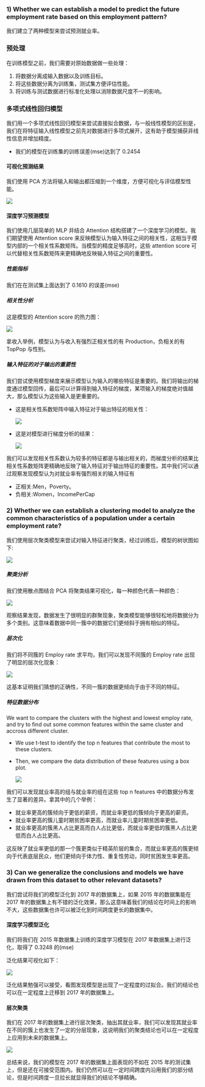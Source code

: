 ### 1) Whether we can establish a model to predict the future employment rate based on this employment pattern?

我们建立了两种模型来尝试预测就业率。

### 预处理

在训练模型之前，我们需要对原始数据做一些处理：

1. 将数据分离成输入数据以及训练目标。
2. 将这些数据分离为训练集，测试集方便评估性能。
3. 将训练与测试数据进行标准化处理以消除数据尺度不一的影响。

### 多项式线性回归模型

我们用一个多项式线性回归模型来尝试直接拟合数据，与一般线性模型的区别是，我们在将特征输入线性模型之前先对数据进行多项式展开，这有助于模型捕获非线性信息并增加精度。

- 我们的模型在训练集的训练误差(mse)达到了 0.2454

#### 可视化预测结果

我们使用 PCA 方法将输入和输出都压缩到一个维度，方便可视化与评估模型性能。

![](images/linear.png)

#### 深度学习预测模型

我们使用几层简单的 MLP 并结合 Attention 结构搭建了一个深度学习的模型。我们期望使用 Attention score 来反映模型认为输入特征之间的相关性，这相当于模型内部的一个相关性系数矩阵。当模型的精度足够高时，这些 attention score 可以代替相关性系数矩阵来更精确地反映输入特征之间的重要性。

##### 性能指标

我们在在测试集上面达到了 0.1610 的误差(mse)

##### 相关性分析

这是模型的 Attention score 的热力图：

![](images/attn_score.png)

拿收入举例，模型认为与收入有强烈正相关性的有 Production，负相关的有 TopPop 与性别。

##### 输入特征的对于输出的重要性

我们尝试使用模型梯度来展示模型认为输入的哪些特征是重要的。我们将输出的梯度通过模型回传，最后可以计算得到输入特征的梯度，某项输入的梯度绝对值越大，那么模型认为这些输入是更重要的。

- 这是相关性系数矩阵中输入特征对于输出特征的相关性：

  ![](images/corr.png)

- 这是对模型进行梯度分析的结果：

  ![](images/grad.png)

我们可以发现相关性系数认为较多的特征都是与输出相关的，而梯度分析的结果比相关性系数矩阵更精确地反映了输入特征对于输出特征的重要性。其中我们可以通过观察发现模型认为对就业率有强烈相关的输入特征有

- 正相关:Men，Poverty。
- 负相关:Women，IncomePerCap

### 2) Whether we can establish a clustering model to analyze the common characteristics of a population under a certain employment rate?

我们使用层次聚类模型来尝试对输入特征进行聚类，经过训练后，模型的树状图如下:

![](images/tree.png)

##### 聚类分析

我们使用散点图结合 PCA 将聚类结果可视化，每一种颜色代表一种颜色：

![](images/cluster.png)

观察结果发现，数据发生了很明显的群聚现象，聚类模型能够很轻松地将数据分为多个类别。这意味着数据中同一簇中的数据它们更倾斜于拥有相似的特征。

##### 层次化

我们将不同簇的 Employ rate 求平均，我们可以发现不同簇的 Employ rate 出现了明显的层次化现象：

![](images/employ.png)

这基本证明我们猜想的正确性，不同一簇的数据更倾向于由于不同的特征。

##### 特征数据分布

We want to compare the clusters with the highest and lowest employ rate, and try to find out some common features within the same cluster and accross different cluster.

- We use t-test to identify the top n features that contribute the most to these clusters.
- Then, we compare the data distribution of these features using a box plot.

  ![](images/distribution.png)

我们可以发现就业率高的组与就业率的组在这些 top n features 中的数据分布发生了显著的差异。拿其中的几个举例：

- 就业率更高的簇倾向于更低的薪资，而就业率更低的簇倾向于更高的薪资。
- 就业率更高的簇儿童时期贫困率更高，而就业率儿童时期贫困率更低。
- 就业率更高的簇黑人占比更高而白人占比更低，而就业率更低的簇黑人占比更低而白人占比更高。

这反映了就业率更低的那一个簇更类似于精英阶层的集合，而就业率更高的簇更倾向于代表底层民众，他们更倾向于体力性、重复性劳动，同时贫困发生率更高。

### 3) Can we generalize the conclusions and models we have drawn from this dataset to other relevant datasets?

我们尝试将我们的模型泛化到 2017 年的数据集上，如果 2015 年的数据集能在 2017 年的数据集上有不错的泛化效果，那么这意味着我们的结论在时间上的影响不大，这些数据集也许可以被泛化到时间跨度更长的数据集中。

#### 深度学习模型泛化

我们将我们在 2015 年数据集上训练的深度学习模型在 2017 年数据集上进行泛化，取得了 0.3248 的(mse)

泛化结果可视化如下：

![](images/2017DL.png)

泛化结果勉强可以接受，看图发现模型是出现了一定程度的过拟合。我们的结论也可以在一定程度上迁移到 2017 年的数据集上。

#### 层次聚类

我们在 2017 年的数据集上进行层次聚类，抽出其就业率，我们可以发现其就业率在不同的簇上也发生了一定的分层现象，这说明我们的聚类结论也可以在一定程度上应用到未来的数据集上。

![](images/2017employ.png)

总结来说，我们的模型在 2017 年的数据集上面表现的不如在 2015 年的测试集上，但是还在可接受范围内。我们仍然可以在一定时间跨度内沿用我们的部分结论，但是时间跨度一旦拉长就显得我们的结论不够精确。
